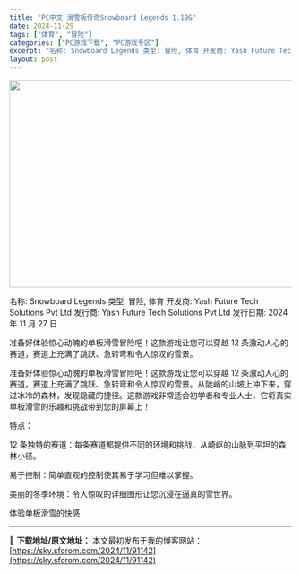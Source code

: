 ```yaml
---
title: "PC中文 滑雪板传奇Snowboard Legends 1.19G"
date: 2024-11-29
tags: ["体育", "冒险"]
categories: ["PC游戏下载", "PC游戏专区"]
excerpt: "名称: Snowboard Legends 类型: 冒险, 体育 开发商: Yash Future Tech Solutions Pvt Ltd 发行商: Yash Future Tech Solutions Pvt Ltd 发行日期: 2024 年 11 月 27 日 准备好体验惊心动魄的单板滑雪&hellip;"
layout: post
---
```


<img class="aligncenter size-full wp-image-91143" src="https://sky.sfcrom.com/wp-content/uploads/2024/11/2024112903463894.webp" alt="" width="660" height="370" />

名称: Snowboard Legends
类型: 冒险, 体育
开发商: Yash Future Tech Solutions Pvt Ltd
发行商: Yash Future Tech Solutions Pvt Ltd
发行日期: 2024 年 11 月 27 日

准备好体验惊心动魄的单板滑雪冒险吧！这款游戏让您可以穿越 12 条激动人心的赛道，赛道上充满了跳跃、急转弯和令人惊叹的雪景。

准备好体验惊心动魄的单板滑雪冒险吧！这款游戏让您可以穿越 12 条激动人心的赛道，赛道上充满了跳跃、急转弯和令人惊叹的雪景。从陡峭的山坡上冲下来，穿过冰冷的森林，发现隐藏的捷径。这款游戏非常适合初学者和专业人士，它将真实单板滑雪的乐趣和挑战带到您的屏幕上！

特点：

12 条独特的赛道：每条赛道都提供不同的环境和挑战，从崎岖的山脉到平坦的森林小径。

易于控制：简单直观的控制使其易于学习但难以掌握。

美丽的冬季环境：令人惊叹的详细图形让您沉浸在逼真的雪世界。

体验单板滑雪的快感

---
📖 **下载地址/原文地址：** 本文最初发布于我的博客网站：[https://sky.sfcrom.com/2024/11/91142](https://sky.sfcrom.com/2024/11/91142)
